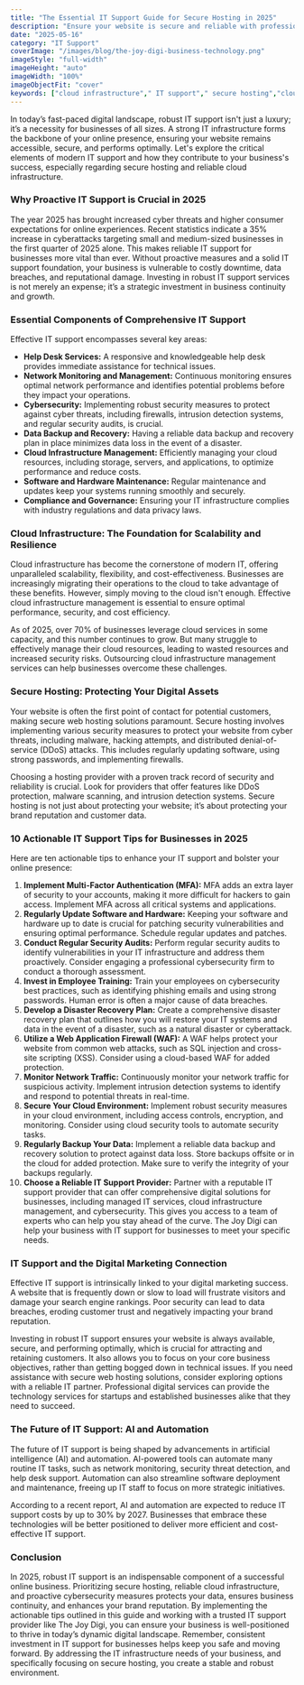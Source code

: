 ```yaml
---
title: "The Essential IT Support Guide for Secure Hosting in 2025"
description: "Ensure your website is secure and reliable with professional IT support. This guide covers the essential IT support services you need to protect your website from threats and maintain optimal performance in 2025."
date: "2025-05-16"
category: "IT Support"
coverImage: "/images/blog/the-joy-digi-business-technology.png"
imageStyle: "full-width"
imageHeight: "auto"
imageWidth: "100%"
imageObjectFit: "cover"
keywords: ["cloud infrastructure"," IT support"," secure hosting","cloud infrastructure management services"," IT support for businesses"," secure web hosting solutions"]
---
```


In today’s fast-paced digital landscape, robust IT support isn't just a luxury; it’s a necessity for businesses of all sizes. A strong IT infrastructure forms the backbone of your online presence, ensuring your website remains accessible, secure, and performs optimally. Let's explore the critical elements of modern IT support and how they contribute to your business's success, especially regarding secure hosting and reliable cloud infrastructure.

### Why Proactive IT Support is Crucial in 2025

The year 2025 has brought increased cyber threats and higher consumer expectations for online experiences. Recent statistics indicate a 35% increase in cyberattacks targeting small and medium-sized businesses in the first quarter of 2025 alone. This makes reliable IT support for businesses more vital than ever. Without proactive measures and a solid IT support foundation, your business is vulnerable to costly downtime, data breaches, and reputational damage. Investing in robust IT support services is not merely an expense; it’s a strategic investment in business continuity and growth.

### Essential Components of Comprehensive IT Support

Effective IT support encompasses several key areas:

*   **Help Desk Services:** A responsive and knowledgeable help desk provides immediate assistance for technical issues.
*   **Network Monitoring and Management:** Continuous monitoring ensures optimal network performance and identifies potential problems before they impact your operations.
*   **Cybersecurity:** Implementing robust security measures to protect against cyber threats, including firewalls, intrusion detection systems, and regular security audits, is crucial.
*   **Data Backup and Recovery:** Having a reliable data backup and recovery plan in place minimizes data loss in the event of a disaster.
*   **Cloud Infrastructure Management:** Efficiently managing your cloud resources, including storage, servers, and applications, to optimize performance and reduce costs.
*   **Software and Hardware Maintenance:** Regular maintenance and updates keep your systems running smoothly and securely.
*   **Compliance and Governance:** Ensuring your IT infrastructure complies with industry regulations and data privacy laws.

### Cloud Infrastructure: The Foundation for Scalability and Resilience

Cloud infrastructure has become the cornerstone of modern IT, offering unparalleled scalability, flexibility, and cost-effectiveness. Businesses are increasingly migrating their operations to the cloud to take advantage of these benefits. However, simply moving to the cloud isn't enough. Effective cloud infrastructure management is essential to ensure optimal performance, security, and cost efficiency.

As of 2025, over 70% of businesses leverage cloud services in some capacity, and this number continues to grow. But many struggle to effectively manage their cloud resources, leading to wasted resources and increased security risks. Outsourcing cloud infrastructure management services can help businesses overcome these challenges.

### Secure Hosting: Protecting Your Digital Assets

Your website is often the first point of contact for potential customers, making secure web hosting solutions paramount. Secure hosting involves implementing various security measures to protect your website from cyber threats, including malware, hacking attempts, and distributed denial-of-service (DDoS) attacks. This includes regularly updating software, using strong passwords, and implementing firewalls.

Choosing a hosting provider with a proven track record of security and reliability is crucial. Look for providers that offer features like DDoS protection, malware scanning, and intrusion detection systems. Secure hosting is not just about protecting your website; it’s about protecting your brand reputation and customer data.

### 10 Actionable IT Support Tips for Businesses in 2025

Here are ten actionable tips to enhance your IT support and bolster your online presence:

1.  **Implement Multi-Factor Authentication (MFA):** MFA adds an extra layer of security to your accounts, making it more difficult for hackers to gain access. Implement MFA across all critical systems and applications.
2.  **Regularly Update Software and Hardware:** Keeping your software and hardware up to date is crucial for patching security vulnerabilities and ensuring optimal performance. Schedule regular updates and patches.
3.  **Conduct Regular Security Audits:** Perform regular security audits to identify vulnerabilities in your IT infrastructure and address them proactively. Consider engaging a professional cybersecurity firm to conduct a thorough assessment.
4.  **Invest in Employee Training:** Train your employees on cybersecurity best practices, such as identifying phishing emails and using strong passwords. Human error is often a major cause of data breaches.
5.  **Develop a Disaster Recovery Plan:** Create a comprehensive disaster recovery plan that outlines how you will restore your IT systems and data in the event of a disaster, such as a natural disaster or cyberattack.
6.  **Utilize a Web Application Firewall (WAF):** A WAF helps protect your website from common web attacks, such as SQL injection and cross-site scripting (XSS). Consider using a cloud-based WAF for added protection.
7.  **Monitor Network Traffic:** Continuously monitor your network traffic for suspicious activity. Implement intrusion detection systems to identify and respond to potential threats in real-time.
8.  **Secure Your Cloud Environment:** Implement robust security measures in your cloud environment, including access controls, encryption, and monitoring. Consider using cloud security tools to automate security tasks.
9.  **Regularly Backup Your Data:** Implement a reliable data backup and recovery solution to protect against data loss. Store backups offsite or in the cloud for added protection. Make sure to verify the integrity of your backups regularly.
10. **Choose a Reliable IT Support Provider:** Partner with a reputable IT support provider that can offer comprehensive digital solutions for businesses, including managed IT services, cloud infrastructure management, and cybersecurity. This gives you access to a team of experts who can help you stay ahead of the curve. The Joy Digi can help your business with IT support for businesses to meet your specific needs.

### IT Support and the Digital Marketing Connection

Effective IT support is intrinsically linked to your digital marketing success. A website that is frequently down or slow to load will frustrate visitors and damage your search engine rankings. Poor security can lead to data breaches, eroding customer trust and negatively impacting your brand reputation.

Investing in robust IT support ensures your website is always available, secure, and performing optimally, which is crucial for attracting and retaining customers. It also allows you to focus on your core business objectives, rather than getting bogged down in technical issues. If you need assistance with secure web hosting solutions, consider exploring options with a reliable IT partner. Professional digital services can provide the technology services for startups and established businesses alike that they need to succeed.

### The Future of IT Support: AI and Automation

The future of IT support is being shaped by advancements in artificial intelligence (AI) and automation. AI-powered tools can automate many routine IT tasks, such as network monitoring, security threat detection, and help desk support. Automation can also streamline software deployment and maintenance, freeing up IT staff to focus on more strategic initiatives.

According to a recent report, AI and automation are expected to reduce IT support costs by up to 30% by 2027. Businesses that embrace these technologies will be better positioned to deliver more efficient and cost-effective IT support.

### Conclusion

In 2025, robust IT support is an indispensable component of a successful online business. Prioritizing secure hosting, reliable cloud infrastructure, and proactive cybersecurity measures protects your data, ensures business continuity, and enhances your brand reputation. By implementing the actionable tips outlined in this guide and working with a trusted IT support provider like The Joy Digi, you can ensure your business is well-positioned to thrive in today’s dynamic digital landscape. Remember, consistent investment in IT support for businesses helps keep you safe and moving forward. By addressing the IT infrastructure needs of your business, and specifically focusing on secure hosting, you create a stable and robust environment.